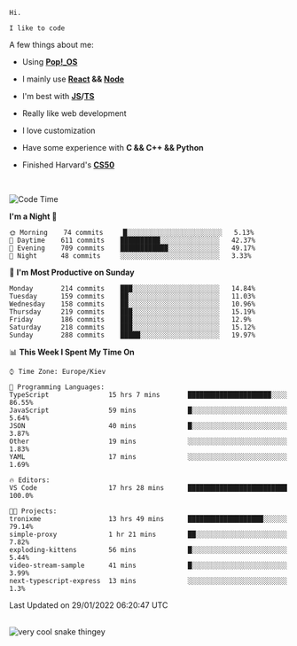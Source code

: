 ```
Hi.

I like to code
```

A few things about me:

-   Using **[Pop!\_OS](https://pop.system76.com/)**

-   I mainly use **[React](https://reactjs.org/) && [Node](https://nodejs.org/en/)**

-   I'm best with **[JS](https://www.javascript.com/)/[TS](https://www.typescriptlang.org/)**

-   Really like web development

-   I love customization

-   Have some experience with **C && C++ && Python**

-   Finished Harvard's **[CS50](https://cs50.harvard.edu)**

<br>

<!--START_SECTION:waka-->
![Code Time](http://img.shields.io/badge/Code%20Time-297%20hrs%208%20mins-blue)

**I'm a Night 🦉** 

```text
🌞 Morning    74 commits     █░░░░░░░░░░░░░░░░░░░░░░░░   5.13% 
🌆 Daytime    611 commits    ██████████░░░░░░░░░░░░░░░   42.37% 
🌃 Evening    709 commits    ████████████░░░░░░░░░░░░░   49.17% 
🌙 Night      48 commits     ░░░░░░░░░░░░░░░░░░░░░░░░░   3.33%

```
📅 **I'm Most Productive on Sunday** 

```text
Monday       214 commits    ███░░░░░░░░░░░░░░░░░░░░░░   14.84% 
Tuesday      159 commits    ██░░░░░░░░░░░░░░░░░░░░░░░   11.03% 
Wednesday    158 commits    ██░░░░░░░░░░░░░░░░░░░░░░░   10.96% 
Thursday     219 commits    ███░░░░░░░░░░░░░░░░░░░░░░   15.19% 
Friday       186 commits    ███░░░░░░░░░░░░░░░░░░░░░░   12.9% 
Saturday     218 commits    ███░░░░░░░░░░░░░░░░░░░░░░   15.12% 
Sunday       288 commits    █████░░░░░░░░░░░░░░░░░░░░   19.97%

```


📊 **This Week I Spent My Time On** 

```text
⌚︎ Time Zone: Europe/Kiev

💬 Programming Languages: 
TypeScript               15 hrs 7 mins       █████████████████████░░░░   86.55% 
JavaScript               59 mins             █░░░░░░░░░░░░░░░░░░░░░░░░   5.64% 
JSON                     40 mins             █░░░░░░░░░░░░░░░░░░░░░░░░   3.87% 
Other                    19 mins             ░░░░░░░░░░░░░░░░░░░░░░░░░   1.83% 
YAML                     17 mins             ░░░░░░░░░░░░░░░░░░░░░░░░░   1.69%

🔥 Editors: 
VS Code                  17 hrs 28 mins      █████████████████████████   100.0%

🐱‍💻 Projects: 
tronixme                 13 hrs 49 mins      ███████████████████░░░░░░   79.14% 
simple-proxy             1 hr 21 mins        ██░░░░░░░░░░░░░░░░░░░░░░░   7.82% 
exploding-kittens        56 mins             █░░░░░░░░░░░░░░░░░░░░░░░░   5.44% 
video-stream-sample      41 mins             █░░░░░░░░░░░░░░░░░░░░░░░░   3.99% 
next-typescript-express  13 mins             ░░░░░░░░░░░░░░░░░░░░░░░░░   1.3%

```


 Last Updated on 29/01/2022 06:20:47 UTC
<!--END_SECTION:waka-->

<br>

<img title="" src="https://raw.githubusercontent.com/Trunkelis/Trunkelis/output/github-contribution-grid-snake.svg" alt="very cool snake thingey" data-align="left">
